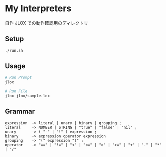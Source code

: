 # My Interpreters

自作 JLOX での動作確認用のディレクトリ

## Setup

```sh
./run.sh
```

## Usage

```sh
# Run Prompt
jlox

# Run File
jlox jlox/sample.lox
```

## Grammar

```ebnf
expression  -> literal | unary | binary | grouping ;
literal     -> NUMBER | STRING | "true" | "false" | "nil" ;
unary       -> ( "-" | "!" ) expression ;
binary      -> expression operator expression
grouping    -> "(" expression ")" ;
operator    -> "==" | "!=" | "<" | "<=" | ">" | ">=" | "+" | "-" | "*" | "/"
```
